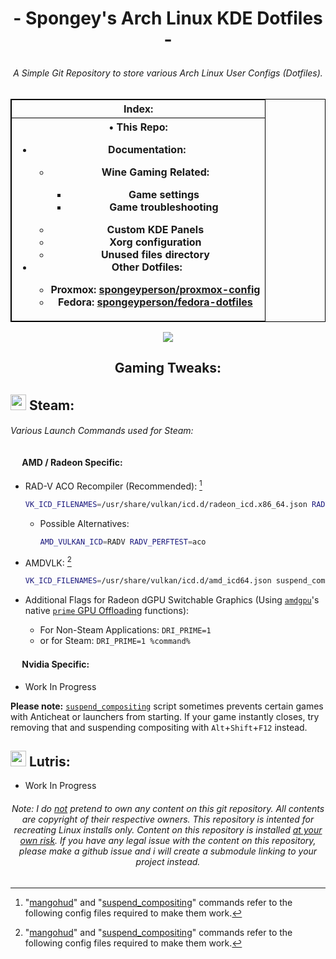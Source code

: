 # <p align=center>- Spongey's Arch Linux KDE Dotfiles -
###### <p align=center> A Simple Git Repository to store various Arch Linux User Configs (Dotfiles).

<p align="center">
<table>
  <thead>
    <style>
      table, td, th {
        border: 1.5px solid black;
        width 300px;
      }
    </style>
    <tr>
      <th align="center">Index:</th>
    </tr>
  </thead>
  <tbody>
    <tr>
      <th align="center">• This Repo:
        <ul>
          <li>Documentation:</li>
            <ul>
              <li>Wine Gaming Related:</li>
                <ul>
                  <li>Game settings</li>
                  <li>Game troubleshooting</li>
                </ul>
            </ul>
          <ul>
            <li>Custom KDE Panels</li>
            <li>Xorg configuration</li>
            <li>Unused files directory</li>
          </ul>
          <li>Other Dotfiles:</li>
            <ul>
              <li>Proxmox: <a href="https://github.com/spongeyperson/proxmox-config/">spongeyperson/proxmox-config</li></a>
              <li>Fedora: <a href="https://github.com/spongeyperson/fedora-dotfiles/">spongeyperson/fedora-dotfiles</li></a>
            <ul>
        </ul>
      </th>
    </tr>
  </tbody>
</table>   
</p>

<p align=center>
 <img src="https://user-images.githubusercontent.com/28176188/192079648-6024fec9-8099-4c44-934b-a72fa08ebcac.png">
</p>


<!--
#### <p align=center> Index: </p>
  - **This Repo**:
    - Documentation:
      - Wine Gaming Related:
        - [Game settings](docs/Game-Settings.md)
        - [Game troubleshooting](docs/Game-Troubleshooting.md)
      - [Custom KDE panels](home/tyler/.local/share/plasma/layout-templates)
      - [Xorg configuration](etc/X11/xorg.conf.d)
      - [Unused files directory](home/tyler/arch-dotfiles/unused)
  - Other Dotfiles:
    - **Proxmox**: [spongeyperson/proxmox-config](https://github.com/spongeyperson/proxmox-config/)
    - **Fedora**: [spongeyperson/fedora-dotfiles](https://github.com/spongeyperson/fedora-dotfiles/)
-->

## <p align=center> Gaming Tweaks: </p>

## <img src="https://user-images.githubusercontent.com/28176188/142364090-9c9b1eaf-8e94-4402-b943-0d46895032f2.png" width="25" height="25"> Steam:
###### Various Launch Commands used for Steam:

#### <img src="https://user-images.githubusercontent.com/28176188/142365376-270d160f-33c3-4012-a3d9-541ab65bfdb6.png" width="15" height="15"> AMD / Radeon Specific:

- RAD-V ACO Recompiler (Recommended): [^1]
  ```bash
  VK_ICD_FILENAMES=/usr/share/vulkan/icd.d/radeon_icd.x86_64.json RADV_PERFTEST=aco suspend_compositing gamemoderun mangohud %command%
  ```
  - Possible Alternatives:
    ```bash
    AMD_VULKAN_ICD=RADV RADV_PERFTEST=aco
    ```
- AMDVLK: [^1]
  ```bash
  VK_ICD_FILENAMES=/usr/share/vulkan/icd.d/amd_icd64.json suspend_compositing gamemoderun mangohud %command%
  ```

- Additional Flags for Radeon dGPU Switchable Graphics (Using [`amdgpu`](https://wiki.archlinux.org/title/AMDGPU)'s native [`prime` GPU Offloading](https://wiki.archlinux.org/title/PRIME#PRIME_GPU_offloading=) functions):
  - For Non-Steam Applications: `DRI_PRIME=1`
  - or for Steam: `DRI_PRIME=1 %command%`

#### <img src="https://user-images.githubusercontent.com/28176188/142362826-8090a147-94ee-4f67-a3ed-f87058a6797d.png" width="15" height="15"> Nvidia Specific:

- Work In Progress

**Please note:** [`suspend_compositing`](usr/local/bin/suspend_compositing) script sometimes prevents certain games with Anticheat or launchers from starting. If your game instantly closes, try removing that and suspending compositing with `Alt`+`Shift`+`F12` instead.

## <img src="https://user-images.githubusercontent.com/28176188/142367009-ea2326c6-16ca-494a-9a4f-2591f90e2cae.png" width="25" height="25"> Lutris:

- Work In Progress

###### <p align=center> Note: I do <ins>not</ins> pretend to own any content on this git repository. All contents are copyright of their respective owners. This repository is intented for recreating Linux installs only. Content on this repository is installed <ins>at your own risk</ins>. If you have any legal issue with the content on this repository, please make a github issue and i will create a submodule linking to your project instead.</p>

[^1]: "[mangohud](home/tyler/.config/MangoHud/MangoHud.conf)" and "[suspend_compositing](usr/local/bin/suspend_compositing)" commands refer to the following config files required to make them work.
